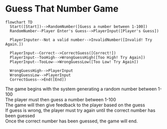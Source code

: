 # Guess That Number Game

```mermaid
flowchart TD
  Start([Start])-->RandomNumber([Guess a number between 1-100])
  RandomNumber--Player Enter's Guess-->PlayerInput([Player's Guess])

  PlayerInputer--Not a valid number-->InvalidNumber([Invalid! Try Again.])
  
  PlayerInput--Correct-->CorrectGuess([Correct!])
  PlayerInput--TooHigh-->WrongGuessHigh([Too High! Try Again])
  PlayerInput--TooLow-->WrongGuessLow([Too Low! Try Again])
  
  WrongGuessHigh-->PlayerInput
  WrongGuessLow-->PlayerInput
  CorrectGuess-->End([End])
```

The game begins with the system generating a random number between 1-100  
The player must then guess a number between 1-100  
The game will then give feedback to the player based on the guess    
If guess is wrong, the player must try again until the correct number has been guessed    
Once the correct number has been guessed, the game will end.
